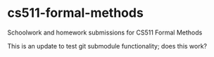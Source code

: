 # cs511-formal-methods

Schoolwork and homework submissions for CS511 Formal Methods

This is an update to test git submodule functionality; does this work?
